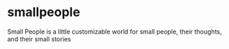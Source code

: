 # smallpeople
Small People is a little customizable world for small people, their thoughts, and their small stories
